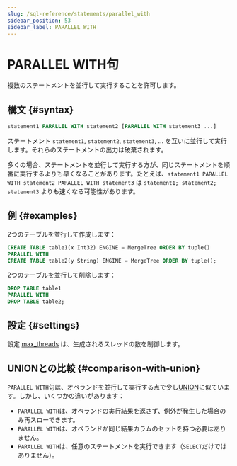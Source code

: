 ```yaml
---
slug: /sql-reference/statements/parallel_with
sidebar_position: 53
sidebar_label: PARALLEL WITH
---
```


# PARALLEL WITH句

複数のステートメントを並行して実行することを許可します。

## 構文 {#syntax}

``` sql
statement1 PARALLEL WITH statement2 [PARALLEL WITH statement3 ...]
```

ステートメント `statement1`, `statement2`, `statement3`, ... を互いに並行して実行します。それらのステートメントの出力は破棄されます。

多くの場合、ステートメントを並行して実行する方が、同じステートメントを順番に実行するよりも早くなることがあります。たとえば、`statement1 PARALLEL WITH statement2 PARALLEL WITH statement3` は `statement1; statement2; statement3` よりも速くなる可能性があります。

## 例 {#examples}

2つのテーブルを並行して作成します：

``` sql
CREATE TABLE table1(x Int32) ENGINE = MergeTree ORDER BY tuple()
PARALLEL WITH
CREATE TABLE table2(y String) ENGINE = MergeTree ORDER BY tuple();
```

2つのテーブルを並行して削除します：

``` sql
DROP TABLE table1
PARALLEL WITH
DROP TABLE table2;
```

## 設定 {#settings}

設定 [max_threads](../../operations/settings/settings.md#max_threads) は、生成されるスレッドの数を制御します。

## UNIONとの比較 {#comparison-with-union}

`PARALLEL WITH`句は、オペランドを並行して実行する点で少し[UNION](select/union.md)に似ています。しかし、いくつかの違いがあります：
- `PARALLEL WITH`は、オペランドの実行結果を返さず、例外が発生した場合のみ再スローできます。
- `PARALLEL WITH`は、オペランドが同じ結果カラムのセットを持つ必要はありません。
- `PARALLEL WITH`は、任意のステートメントを実行できます（`SELECT`だけではありません）。
